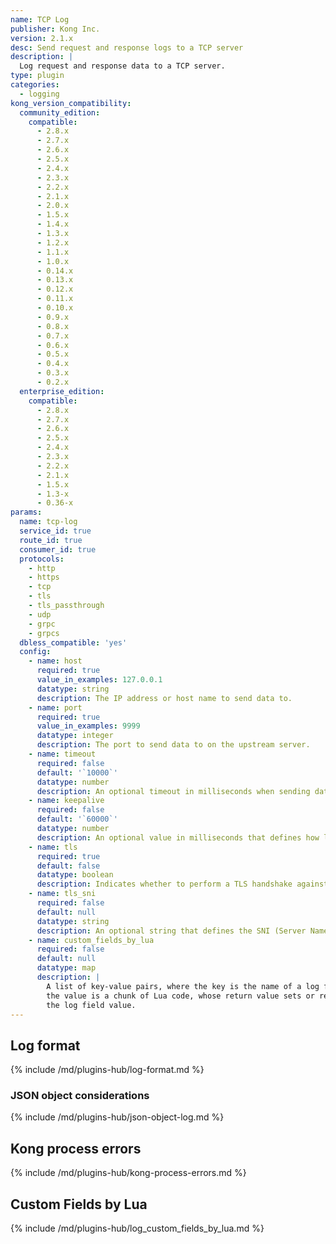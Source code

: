```yaml
---
name: TCP Log
publisher: Kong Inc.
version: 2.1.x
desc: Send request and response logs to a TCP server
description: |
  Log request and response data to a TCP server.
type: plugin
categories:
  - logging
kong_version_compatibility:
  community_edition:
    compatible:
      - 2.8.x
      - 2.7.x
      - 2.6.x
      - 2.5.x
      - 2.4.x
      - 2.3.x
      - 2.2.x
      - 2.1.x
      - 2.0.x
      - 1.5.x
      - 1.4.x
      - 1.3.x
      - 1.2.x
      - 1.1.x
      - 1.0.x
      - 0.14.x
      - 0.13.x
      - 0.12.x
      - 0.11.x
      - 0.10.x
      - 0.9.x
      - 0.8.x
      - 0.7.x
      - 0.6.x
      - 0.5.x
      - 0.4.x
      - 0.3.x
      - 0.2.x
  enterprise_edition:
    compatible:
      - 2.8.x
      - 2.7.x
      - 2.6.x
      - 2.5.x
      - 2.4.x
      - 2.3.x
      - 2.2.x
      - 2.1.x
      - 1.5.x
      - 1.3-x
      - 0.36-x
params:
  name: tcp-log
  service_id: true
  route_id: true
  consumer_id: true
  protocols:
    - http
    - https
    - tcp
    - tls
    - tls_passthrough
    - udp
    - grpc
    - grpcs
  dbless_compatible: 'yes'
  config:
    - name: host
      required: true
      value_in_examples: 127.0.0.1
      datatype: string
      description: The IP address or host name to send data to.
    - name: port
      required: true
      value_in_examples: 9999
      datatype: integer
      description: The port to send data to on the upstream server.
    - name: timeout
      required: false
      default: '`10000`'
      datatype: number
      description: An optional timeout in milliseconds when sending data to the upstream server.
    - name: keepalive
      required: false
      default: '`60000`'
      datatype: number
      description: An optional value in milliseconds that defines how long an idle connection lives before being closed.
    - name: tls
      required: true
      default: false
      datatype: boolean
      description: Indicates whether to perform a TLS handshake against the remote server.
    - name: tls_sni
      required: false
      default: null
      datatype: string
      description: An optional string that defines the SNI (Server Name Indication) hostname to send in the TLS handshake.
    - name: custom_fields_by_lua
      required: false
      default: null
      datatype: map
      description: |
        A list of key-value pairs, where the key is the name of a log field and
        the value is a chunk of Lua code, whose return value sets or replaces
        the log field value.
---
```


## Log format

{% include /md/plugins-hub/log-format.md %}

### JSON object considerations

{% include /md/plugins-hub/json-object-log.md %}

## Kong process errors

{% include /md/plugins-hub/kong-process-errors.md %}

## Custom Fields by Lua

{% include /md/plugins-hub/log_custom_fields_by_lua.md %}
